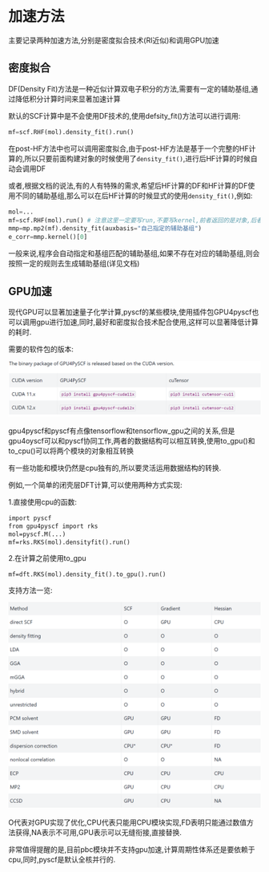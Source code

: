 # 加速方法

主要记录两种加速方法,分别是密度拟合技术(RI近似)和调用GPU加速

## 密度拟合

DF(Density Fit)方法是一种近似计算双电子积分的方法,需要有一定的辅助基组,通过降低积分计算时间来显著加速计算

默认的SCF计算中是不会使用DF技术的,使用defsity_fit()方法可以进行调用:

```python
mf=scf.RHF(mol).density_fit().run()
```

在post-HF方法中也可以调用密度拟合,由于post-HF方法是基于一个完整的HF计算的,所以只要前面构建对象的时候使用了`density_fit()`,进行后HF计算的时候自动会调用DF

或者,根据文档的说法,有的人有特殊的需求,希望后HF计算的DF和HF计算的DF使用不同的辅助基组,那么可以在后HF计算的时候显式的使用`density_fit()`,例如:

```python
mol=...
mf=scf.RHF(mol).run() # 注意这里一定要写run,不要写kernel,前者返回的是对象,后者只吐出信息
mmp=mp.mp2(mf).density_fit(auxbasis="自己指定的辅助基组")
e_corr=mmp.kernel()[0]
```

一般来说,程序会自动指定和基组匹配的辅助基组,如果不存在对应的辅助基组,则会按照一定的规则去生成辅助基组(详见文档)

## GPU加速

现代GPU可以显著加速量子化学计算,pyscf的某些模块,使用插件包GPU4pyscf也可以调用gpu进行加速,同时,最好和密度拟合技术配合使用,这样可以显著降低计算的耗时.

需要的软件包的版本:

![alt text](image-4.png)

gpu4pyscf和pyscf有点像tensorflow和tensorflow_gpu之间的关系,但是gpu4oyscf可以和pyscf协同工作,两者的数据结构可以相互转换,使用to_gpu()和to_cpu()可以将两个模块的对象相互转换

有一些功能和模块仍然是cpu独有的,所以要灵活运用数据结构的转换.

例如,一个简单的闭壳层DFT计算,可以使用两种方式实现:

1.直接使用cpu的函数:

```
import pyscf
from gpu4pyscf import rks
mol=pyscf.M(...)
mf=rks.RKS(mol).densityfit().run()
```

2.在计算之前使用to_gpu

```
mf=dft.RKS(mol).density_fit().to_gpu().run()
```

支持方法一览:

![alt text](image-5.png)

O代表对GPU实现了优化,CPU代表只能用CPU模块实现,FD表明只能通过数值方法获得,NA表示不可用,GPU表示可以无缝衔接,直接替换.

非常值得提醒的是,目前pbc模块并不支持gpu加速,计算周期性体系还是要依赖于cpu,同时,pyscf是默认全核并行的.
